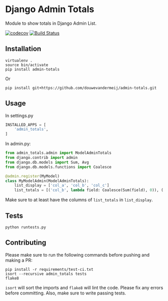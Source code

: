 # Django Admin Totals

Module to show totals in Django Admin List.

[![codecov](https://codecov.io/gh/douwevandermeij/admin-totals/branch/master/graph/badge.svg)](https://codecov.io/gh/douwevandermeij/admin-totals)
[![Build Status](https://travis-ci.org/douwevandermeij/admin-totals.svg?branch=master)](https://travis-ci.org/douwevandermeij/admin-totals)

## Installation

    virtualenv .
    source bin/activate
    pip install admin-totals

Or

    pip install git+https://github.com/douwevandermeij/admin-totals.git

## Usage

In settings.py
```python
INSTALLED_APPS = [
    'admin_totals',
]
```
In admin.py:
```python
from admin_totals.admin import ModelAdminTotals
from django.contrib import admin
from django.db.models import Sum, Avg
from django.db.models.functions import Coalesce

@admin.register(MyModel)
class MyModelAdmin(ModelAdminTotals):
    list_display = ['col_a', 'col_b', 'col_c']
    list_totals = [('col_b', lambda field: Coalesce(Sum(field), 0)), ('col_c', Avg)]
```
Make sure to at least have the columns of `list_totals` in `list_display`.

## Tests

    python runtests.py

## Contributing

Please make sure to run the following commands before pushing and making a PR:

    pip install -r requirements/test-ci.txt
    isort --recursive admin_totals tests
    flake8

`isort` will sort the imports and `flake8` will lint the code. Please fix any errors before committing. Also, make sure to write passing tests.
